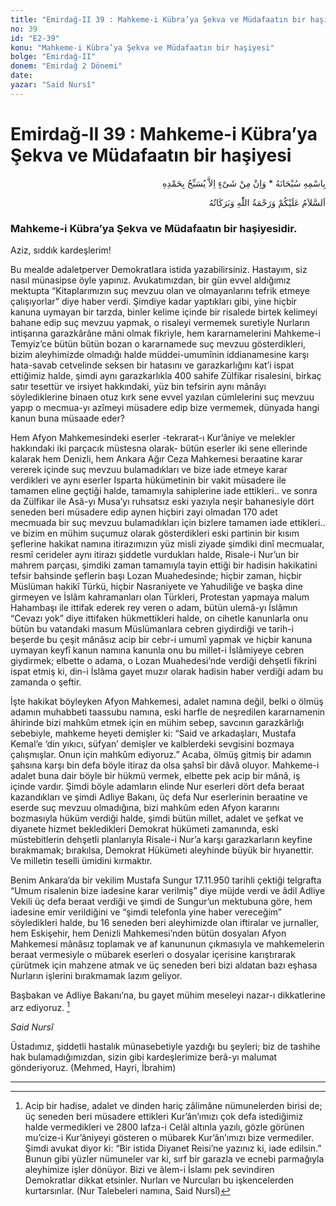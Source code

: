 ```yaml
---
title: "Emirdağ-II 39 : Mahkeme-i Kübra’ya Şekva ve Müdafaatın bir haşiyesi"
no: 39
id: "E2-39"
konu: "Mahkeme-i Kübra’ya Şekva ve Müdafaatın bir haşiyesi"
bolge: "Emirdağ-II"
donem: "Emirdağ 2 Dönemi"
date: 
yazar: "Said Nursî"
---
```


# Emirdağ-II 39 : Mahkeme-i Kübra’ya Şekva ve Müdafaatın bir haşiyesi

<p class="arabic" dir="rtl" title="Meal: “Subhân Allah’ın adıyla” * “Hiçbir şey yoktur ki O'nu hamd ile tesbih etmesin” [İsrâ 17:44]">بِاسْمِهِ سُبْحَانَهُ * وَاِنْ مِنْ شَىْءٍ اِلاَّ يُسَبِّحُ بِحَمْدِهِ</p>

<p class="arabic" dir="rtl" title="Meal: “Allah’ın selâmı, rahmeti ve bereketleri, üzerinize olsun.”">اَلسَّلاَمُ عَلَيْكُمْ وَرَحْمَةُ اللّٰهِ وَبَرَكَاتُهُ</p>

### Mahkeme-i Kübra’ya Şekva ve Müdafaatın bir haşiyesidir.

Aziz, sıddık kardeşlerim!

Bu mealde adaletperver Demokratlara istida yazabilirsiniz. Hastayım, siz nasıl münasipse öyle yapınız. Avukatımızdan, bir gün evvel aldığımız mektupta “Kitaplarımızın suç mevzuu olan ve olmayanlarını tefrik etmeye çalışıyorlar” diye haber verdi. Şimdiye kadar yaptıkları gibi, yine hiçbir kanuna uymayan bir tarzda, binler kelime içinde bir risalede birtek kelimeyi bahane edip suç mevzuu yapmak, o risaleyi vermemek suretiyle Nurların intişarına garazkârâne mâni olmak fikriyle, hem kararnamelerini Mahkeme-i Temyiz’ce bütün bütün bozan o kararnamede suç mevzuu gösterdikleri, bizim aleyhimizde olmadığı halde müddei-umumînin iddianamesine karşı hata-savab cetvelinde seksen bir hatasını ve garazkarlığını kat’i ispat ettiğimiz halde, şimdi aynı garazkarlıkla 400 sahife Zülfikar risalesini, birkaç satır tesettür ve irsiyet hakkındaki, yüz bin tefsirin aynı mânâyı söylediklerine binaen otuz kırk sene evvel yazılan cümlelerini suç mevzuu yapıp o mecmua-yı azîmeyi müsadere edip bize vermemek, dünyada hangi kanun buna müsaade eder?

Hem Afyon Mahkemesindeki eserler -tekrarat-ı Kur’âniye ve melekler hakkındaki iki parçacık müstesna olarak- bütün eserler iki sene ellerinde kalarak hem Denizli, hem Ankara Ağır Ceza Mahkemesi beraatine karar vererek içinde suç mevzuu bulamadıkları ve bize iade etmeye karar verdikleri ve aynı eserler Isparta hükümetinin bir vakit müsadere ile tamamen eline geçtiği halde, tamamıyla sahiplerine iade ettikleri.. ve sonra da Zülfikar ile Asâ-yı Musa’yı ruhsatsız eski yazıyla neşir bahanesiyle dört seneden beri müsadere edip aynen hiçbiri zayi olmadan 170 adet mecmuada bir suç mevzuu bulamadıkları için bizlere tamamen iade ettikleri.. ve bizim en mühim suçumuz olarak gösterdikleri eski partinin bir kısım şeflerine hakikat namına itirazımızın yüz misli ziyade şimdiki dinî mecmualar, resmî cerideler aynı itirazı şiddetle vurdukları halde, Risale-i Nur’un bir mahrem parçası, şimdiki zaman tamamıyla tayin ettiği bir hadisin hakikatini tefsir bahsinde şeflerin başı Lozan Muahedesinde; hiçbir zaman, hiçbir Müslüman hakikî Türkü, hiçbir Nasraniyete ve Yahudiliğe ve başka dine girmeyen ve İslâm kahramanları olan Türkleri, Protestan yapmaya malum Hahambaşı ile ittifak ederek rey veren o adam, bütün ulemâ-yı İslâmın “Cevazı yok” diye ittifaken hükmettikleri halde, on cihetle kanunlarla onu bütün bu vatandaki masum Müslümanlara cebren giydirdiği ve tarih-i beşerde bu çeşit mânâsız acip bir cebr-i umumî yapmak ve hiçbir kanuna uymayan keyfî kanun namına kanunla onu bu millet-i İslâmiyeye cebren giydirmek; elbette o adama, o Lozan Muahedesi’nde verdiği dehşetli fikrini ispat etmiş ki, din-i İslâma gayet muzır olarak hadisin haber verdiği adam bu zamanda o şeftir.

İşte hakikat böyleyken Afyon Mahkemesi, adalet namına değil, belki o ölmüş adamın muhabbeti taassubu namına, eski harfle de neşredilen kararnamenin âhirinde bizi mahkûm etmek için en mühim sebep, savcının garazkârlığı sebebiyle, mahkeme heyeti demişler ki: “Said ve arkadaşları, Mustafa Kemal’e ‘din yıkıcı, süfyan’ demişler ve kalblerdeki sevgisini bozmaya çalışmışlar. Onun için mahkûm ediyoruz.” Acaba, ölmüş gitmiş bir adamın şahsına karşı bin defa böyle itiraz da olsa şahsî bir dâvâ oluyor. Mahkeme-i adalet buna dair böyle bir hükmü vermek, elbette pek acip bir mânâ, iş içinde vardır. Şimdi böyle adamların elinde Nur eserleri dört defa beraat kazandıkları ve şimdi Adliye Bakanı, üç defa Nur eserlerinin beraatine ve eserde suç mevzuu olmadığına, bizi mahkûm eden Afyon kararını bozmasıyla hüküm verdiği halde, şimdi bütün millet, adalet ve şefkat ve diyanete hizmet bekledikleri Demokrat hükümeti zamanında, eski müstebitlerin dehşetli planlarıyla Risale-i Nur’a karşı garazkarların keyfine bırakmamak; bırakılsa, Demokrat Hükümeti aleyhinde büyük bir hıyanettir. Ve milletin teselli ümidini kırmaktır.

Benim Ankara’da bir vekilim Mustafa Sungur 17.11.950 tarihli çektiği telgrafta “Umum risalenin bize iadesine karar verilmiş” diye müjde verdi ve âdil Adliye Vekili üç defa beraat verdiği ve şimdi de Sungur’un mektubuna göre, hem iadesine emir verildiğini ve “şimdi telefonla yine haber vereceğim” söyledikleri halde, bu 16 seneden beri aleyhimizde olan iftiralar ve jurnaller, hem Eskişehir, hem Denizli Mahkemesi’nden bütün dosyaları Afyon Mahkemesi mânâsız toplamak ve af kanununun çıkmasıyla ve mahkemelerin beraat vermesiyle o mübarek eserleri o dosyalar içerisine karıştırarak çürütmek için mahzene atmak ve üç seneden beri bizi aldatan bazı eşhasa Nurların işlerini bırakmamak lazım geliyor.

Başbakan ve Adliye Bakanı’na, bu gayet mühim meseleyi nazar-ı dikkatlerine arz ediyoruz. [^1]

*Said Nursî*

Üstadımız, şiddetli hastalık münasebetiyle yazdığı bu şeyleri; biz de tashihe hak bulamadığımızdan, sizin gibi kardeşlerimize berâ-yı malumat gönderiyoruz. (Mehmed, Hayri, İbrahim)

***
[^1]: Acip bir hadise, adalet ve dinden hariç zâlimâne nümunelerden birisi de; üç seneden beri müsadere ettikleri Kur’ân’ımızı çok defa istediğimiz halde vermedikleri ve 2800 lafza-i Celâl altınla yazılı, gözle görünen mu’cize-i Kur’âniyeyi gösteren o mübarek Kur’ân’ımızı bize vermediler. Şimdi avukat diyor ki: “Bir istida Diyanet Reisi’ne yazınız ki, iade edilsin.” Bunun gibi yüzler nümuneler var ki, sırf bir garazla ve ecnebi parmağıyla aleyhimize işler dönüyor. Bizi ve âlem-i İslamı pek sevindiren Demokratlar dikkat etsinler. Nurları ve Nurcuları bu işkencelerden kurtarsınlar. (Nur Talebeleri namına, Said Nursî)
